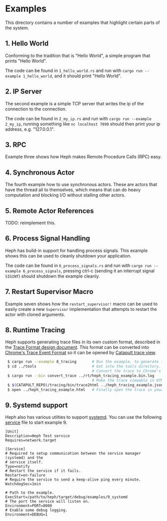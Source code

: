 # Examples

This directory contains a number of examples that highlight certain parts of the
system.


## 1. Hello World

Conforming to the tradition that is "Hello World", a simple program that prints
"Hello World".

The code can be found in `1_hello_world.rs` and run with `cargo run --example
1_hello_world`, and it should print "Hello World".


## 2. IP Server

The second example is a simple TCP server that writes the ip of the connection
to the connection.

The code can be found in `2_my_ip.rs` and run with `cargo run --example
2_my_ip`, running something like `nc localhost 7890` should then print your ip
address, e.g. "127.0.0.1".


## 3. RPC

Example three shows how Heph makes Remote Procedure Calls (RPC) easy.


## 4. Synchronous Actor

The fourth example how to use synchronous actors. These are actors that have the
thread all to themselves, which means that can do heavy computation and blocking
I/O without stalling other actors.


## 5. Remote Actor References

TODO: reimplement this.


## 6. Process Signal Handling

Heph has build-in support for handling process signals. This example shows this
can be used to cleanly shutdown your application.

The code can be found in `6_process_signals.rs` and run with `cargo run
--example 6_process_signals`, pressing ctrl-c (sending it an interrupt signal
`SIGINT`) should shutdown the example cleanly.


## 7. Restart Supervisor Macro

Example seven shows how the `restart_supervisor!` macro can be used to easily
create a new `Supervisor` implementation that attempts to restart the actor with
cloned arguments.


## 8. Runtime Tracing

Heph supports generating trace files in its own custom format, described in the
[Trace Format design document]. This format can be converted into [Chrome's
Trace Event Format] so it can be opened by [Catapult trace view].

```bash
 $ cargo run --example 8_tracing       # Run the example, to generate the trace.
 $ cd ../tools                         # Got into the tools directory.
                                       # Convert the trace to Chrome's format.
 $ cargo run --bin convert_trace ../rt/heph_tracing_example.bin.log
                                       # Make the trace viewable in HTML.
 $ $(CATAPULT_REPO)/tracing/bin/trace2html ../heph_tracing_example.json
 $ open ../heph_tracing_example.html   # Finally open the trace in your browser.
```

[Trace Format design document]: ../doc/Trace%20Format.md
[Chrome's Trace Event Format]: https://docs.google.com/document/d/1CvAClvFfyA5R-PhYUmn5OOQtYMH4h6I0nSsKchNAySU/preview
[Catapult trace view]: https://chromium.googlesource.com/catapult/+/refs/heads/master/tracing/README.md

## 9. Systemd support

Heph also has various utilties to support [systemd]. You can use the following
[service] file to start example 9.

[systemd]: https://systemd.io
[service]: https://www.freedesktop.org/software/systemd/man/systemd.service.html

```
[Unit]
Description=Heph Test service
Requires=network.target

[Service]
# Required to setup communication between the service manager (systemd) and the
# service itself.
Type=notify
# Restart the service if it fails.
Restart=on-failure
# Require the service to send a keep-alive ping every minute.
WatchdogSec=1min

# Path to the example.
ExecStart=/path/to/heph/target/debug/examples/9_systemd
# The port the service will listen on.
Environment=PORT=8000
# Enable some debug logging.
Environment=DEBUG=1
```
